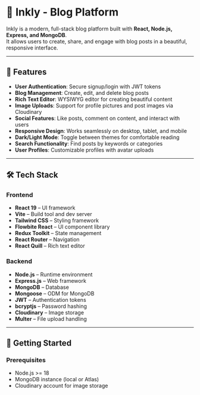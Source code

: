 # 📝 Inkly - Blog Platform

Inkly is a modern, full-stack blog platform built with **React, Node.js, Express, and MongoDB**.  
It allows users to create, share, and engage with blog posts in a beautiful, responsive interface.  

---

## 🌟 Features

- **User Authentication**: Secure signup/login with JWT tokens  
- **Blog Management**: Create, edit, and delete blog posts  
- **Rich Text Editor**: WYSIWYG editor for creating beautiful content  
- **Image Uploads**: Support for profile pictures and post images via Cloudinary  
- **Social Features**: Like posts, comment on content, and interact with users  
- **Responsive Design**: Works seamlessly on desktop, tablet, and mobile  
- **Dark/Light Mode**: Toggle between themes for comfortable reading  
- **Search Functionality**: Find posts by keywords or categories  
- **User Profiles**: Customizable profiles with avatar uploads  

---

## 🛠️ Tech Stack

### Frontend
- **React 19** – UI framework  
- **Vite** – Build tool and dev server  
- **Tailwind CSS** – Styling framework  
- **Flowbite React** – UI component library  
- **Redux Toolkit** – State management  
- **React Router** – Navigation  
- **React Quill** – Rich text editor  

### Backend
- **Node.js** – Runtime environment  
- **Express.js** – Web framework  
- **MongoDB** – Database  
- **Mongoose** – ODM for MongoDB  
- **JWT** – Authentication tokens  
- **bcryptjs** – Password hashing  
- **Cloudinary** – Image storage  
- **Multer** – File upload handling  

---

## 🚀 Getting Started

### Prerequisites
- Node.js >= 18  
- MongoDB instance (local or Atlas)  
- Cloudinary account for image storage 
